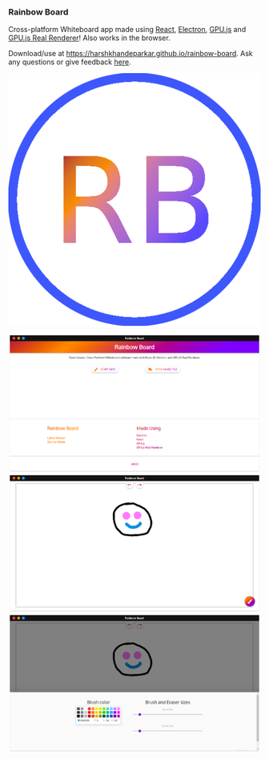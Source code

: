 ### Rainbow Board
Cross-platform Whiteboard app made using [React](https://reactjs.org), [Electron](https://electronjs.org), [GPU.js](https://gpu.rocks) and [GPU.js Real Renderer](https://harshkhandeparkar.github.io/gpujs-real-renderer)! Also works in the browser.

Download/use at https://harshkhandeparkar.github.io/rainbow-board.
Ask any questions or give feedback [here](https://github.com/HarshKhandeparkar/rainbow-board/issues/new/choose).

<p align="center">
  <img src="https://raw.githubusercontent.com/HarshKhandeparkar/rainbow-board/master/public/icon.png" />
</p>

![ss1](img/screenshot-1.png)
![ss2](img/screenshot-2.png)
![ss3](img/screenshot-3.png)
